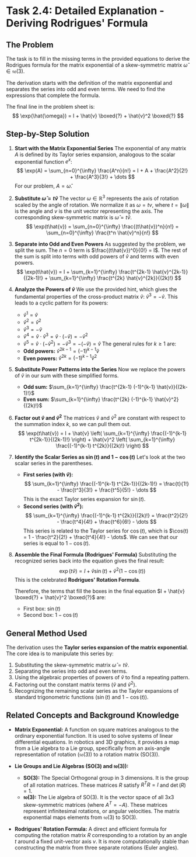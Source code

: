 # Task 2.4: Detailed Explanation - Deriving Rodrigues' Formula

## The Problem

The task is to fill in the missing terms in the provided equations to derive the Rodrigues formula for the matrix exponential of a skew-symmetric matrix $\hat{\omega} \in \mathfrak{so}(3)$.

The derivation starts with the definition of the matrix exponential and separates the series into odd and even terms. We need to find the expressions that complete the formula.

The final line in the problem sheet is:
$$
\exp(\hat{\omega}) = I + \hat{v} \boxed{?} + \hat{v}^2 \boxed{?}
$$

## Step-by-Step Solution

1.  **Start with the Matrix Exponential Series**
    The exponential of any matrix $A$ is defined by its Taylor series expansion, analogous to the scalar exponential function $e^x$:
    $$
    \exp(A) = \sum_{n=0}^{\infty} \frac{A^n}{n!} = I + A + \frac{A^2}{2!} + \frac{A^3}{3!} + \dots
    $$
    For our problem, $A = \hat{\omega}$.

2.  **Substitute $\hat{\omega} = t\hat{v}$**
    The vector $\omega \in \mathbb{R}^3$ represents the axis of rotation scaled by the angle of rotation. We normalize it as $\omega = t v$, where $t = \|\omega\|$ is the angle and $v$ is the unit vector representing the axis. The corresponding skew-symmetric matrix is $\hat{\omega} = t\hat{v}$.
    $$
    \exp(t\hat{v}) = \sum_{n=0}^{\infty} \frac{(t\hat{v})^n}{n!} = \sum_{n=0}^{\infty} \frac{t^n \hat{v}^n}{n!}
    $$

3.  **Separate into Odd and Even Powers**
    As suggested by the problem, we split the sum. The $n=0$ term is $\frac{(t\hat{v})^0}{0!} = I$. The rest of the sum is split into terms with odd powers of $\hat{v}$ and terms with even powers.
    $$
    \exp(t\hat{v}) = I + \sum_{k=1}^{\infty} \frac{t^{2k-1} \hat{v}^{2k-1}}{(2k-1)!} + \sum_{k=1}^{\infty} \frac{t^{2k} \hat{v}^{2k}}{(2k)!}
    $$

4.  **Analyze the Powers of $\hat{v}$**
    We use the provided hint, which gives the fundamental properties of the cross-product matrix $\hat{v}$: $\hat{v}^3 = -\hat{v}$. This leads to a cyclic pattern for its powers:
    -   $\hat{v}^1 = \hat{v}$
    -   $\hat{v}^2 = \hat{v}^2$
    -   $\hat{v}^3 = -\hat{v}$
    -   $\hat{v}^4 = \hat{v} \cdot \hat{v}^3 = \hat{v} \cdot (-\hat{v}) = -\hat{v}^2$
    -   $\hat{v}^5 = \hat{v} \cdot (-\hat{v}^2) = -\hat{v}^3 = -(-\hat{v}) = \hat{v}$
    The general rules for $k \ge 1$ are:
    -   **Odd powers:** $\hat{v}^{2k-1} = (-1)^{k-1} \hat{v}$
    -   **Even powers:** $\hat{v}^{2k} = (-1)^{k-1} \hat{v}^2$

5.  **Substitute Power Patterns into the Series**
    Now we replace the powers of $\hat{v}$ in our sum with these simplified forms.
    -   **Odd sum:** $\sum_{k=1}^{\infty} \frac{t^{2k-1} (-1)^{k-1} \hat{v}}{(2k-1)!}$
    -   **Even sum:** $\sum_{k=1}^{\infty} \frac{t^{2k} (-1)^{k-1} \hat{v}^2}{(2k)!}$

6.  **Factor out $\hat{v}$ and $\hat{v}^2$**
    The matrices $\hat{v}$ and $\hat{v}^2$ are constant with respect to the summation index $k$, so we can pull them out.
    $$
    \exp(t\hat{v}) = I + \hat{v} \left( \sum_{k=1}^{\infty} \frac{(-1)^{k-1} t^{2k-1}}{(2k-1)!} \right) + \hat{v}^2 \left( \sum_{k=1}^{\infty} \frac{(-1)^{k-1} t^{2k}}{(2k)!} \right)
    $$

7.  **Identify the Scalar Series as $\sin(t)$ and $1-\cos(t)$**
    Let's look at the two scalar series in the parentheses.
    -   **First series (with $\hat{v}$):**
        $$
        \sum_{k=1}^{\infty} \frac{(-1)^{k-1} t^{2k-1}}{(2k-1)!} = \frac{t}{1!} - \frac{t^3}{3!} + \frac{t^5}{5!} - \dots
        $$
        This is the exact Taylor series expansion for $\sin(t)$.
    -   **Second series (with $\hat{v}^2$):**
        $$
        \sum_{k=1}^{\infty} \frac{(-1)^{k-1} t^{2k}}{(2k)!} = \frac{t^2}{2!} - \frac{t^4}{4!} + \frac{t^6}{6!} - \dots
        $$
        This series is related to the Taylor series for $\cos(t)$, which is $\cos(t) = 1 - \frac{t^2}{2!} + \frac{t^4}{4!} - \dots$.
        We can see that our series is equal to $1 - \cos(t)$.

8.  **Assemble the Final Formula (Rodrigues' Formula)**
    Substituting the recognized series back into the equation gives the final result:
    $$
    \exp(t\hat{v}) = I + \hat{v} \sin(t) + \hat{v}^2 (1 - \cos(t))
    $$
    This is the celebrated **Rodrigues' Rotation Formula**.

    Therefore, the terms that fill the boxes in the final equation $I + \hat{v} \boxed{?} + \hat{v}^2 \boxed{?}$ are:
    -   First box: $\sin(t)$
    -   Second box: $1 - \cos(t)$

## General Method Used

The derivation uses the **Taylor series expansion of the matrix exponential**. The core idea is to manipulate this series by:
1.  Substituting the skew-symmetric matrix $\hat{\omega} = t\hat{v}$.
2.  Separating the series into odd and even terms.
3.  Using the algebraic properties of powers of $\hat{v}$ to find a repeating pattern.
4.  Factoring out the constant matrix terms ($\hat{v}$ and $\hat{v}^2$).
5.  Recognizing the remaining scalar series as the Taylor expansions of standard trigonometric functions ($\sin(t)$ and $1-\cos(t)$).

## Related Concepts and Background Knowledge

-   **Matrix Exponential:** A function on square matrices analogous to the ordinary exponential function. It is used to solve systems of linear differential equations. In robotics and 3D graphics, it provides a map from a Lie algebra to a Lie group, specifically from an axis-angle representation of rotation ($\mathfrak{so}(3)$) to a rotation matrix ($\text{SO}(3)$).

-   **Lie Groups and Lie Algebras (SO(3) and $\mathfrak{so}(3)$):**
    -   **SO(3):** The Special Orthogonal group in 3 dimensions. It is the group of all rotation matrices. These matrices $R$ satisfy $R^T R = I$ and $\det(R) = 1$.
    -   **$\mathfrak{so}(3)$:** The Lie algebra of SO(3). It is the vector space of all 3x3 skew-symmetric matrices (where $A^T = -A$). These matrices represent infinitesimal rotations, or angular velocities. The matrix exponential maps elements from $\mathfrak{so}(3)$ to $\text{SO}(3)$.

-   **Rodrigues' Rotation Formula:** A direct and efficient formula for computing the rotation matrix $R$ corresponding to a rotation by an angle $t$ around a fixed unit-vector axis $v$. It is more computationally stable than constructing the matrix from three separate rotations (Euler angles).